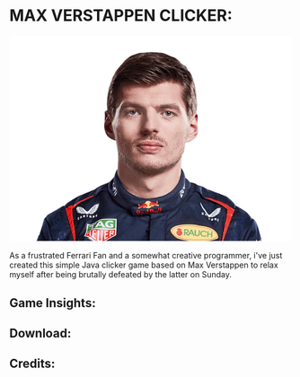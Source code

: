 # MAX VERSTAPPEN CLICKER:
<div style="text-align: center;">
  <img src="./src/main/resources/org/fillouh/maxverstappenclicker/assets/max2.png" alt="Max Verstappen">
</div>

As a frustrated Ferrari Fan and a somewhat creative programmer, i've just created this simple Java clicker game based on Max Verstappen to relax myself after being brutally defeated by the latter on Sunday.


## Game Insights:


## Download:

## Credits:

